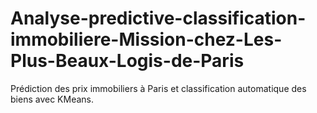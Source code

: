 # Analyse-predictive-classification-immobiliere-Mission-chez-Les-Plus-Beaux-Logis-de-Paris
Prédiction des prix immobiliers à Paris et classification automatique des biens avec KMeans.
